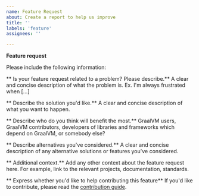 ```yaml
---
name: Feature Request
about: Create a report to help us improve
title: ''
labels: 'feature'
assignees: ''

---
```


**Feature request**

Please include the following information:

** Is your feature request related to a problem? Please describe.**
A clear and concise description of what the problem is. Ex. I'm always frustrated when [...]

** Describe the solution you'd like.**
A clear and concise description of what you want to happen.

** Describe who do you think will benefit the most.**
GraalVM users, GraalVM contributors, developers of libraries and frameworks which depend on GraalVM, or somebody else?

** Describe alternatives you've considered.**
A clear and concise description of any alternative solutions or features you've considered.

** Additional context.**
Add any other context about the feature request here.
For example, link to the relevant projects, documentation, standards.

** Express whether you'd like to help contributing this feature**
If you'd like to contribute, please read the [contribution guide](https://www.graalvm.org/community/contributors/).

